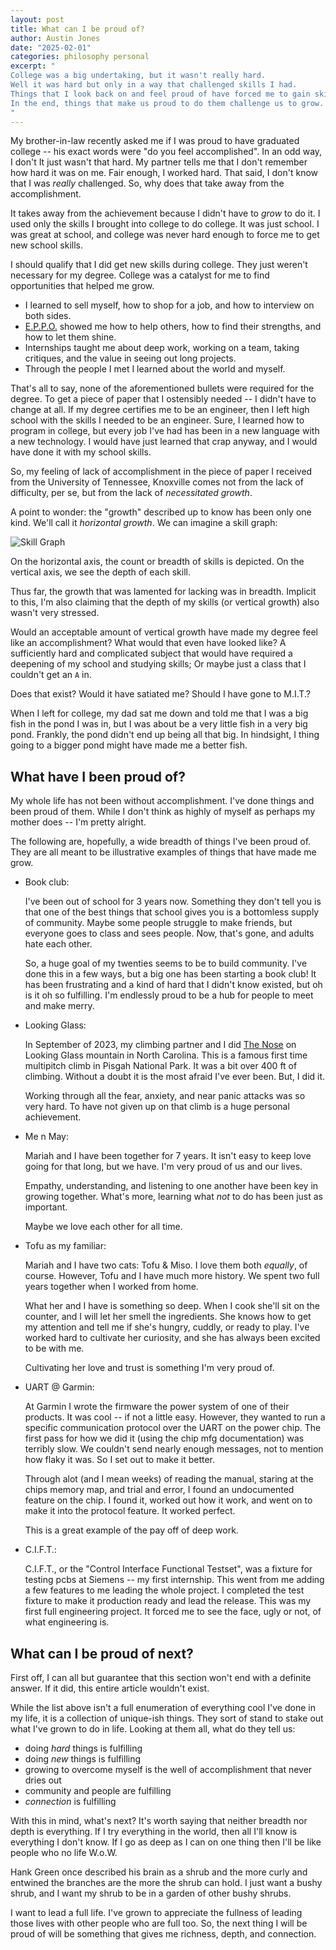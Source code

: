 ```yaml
---
layout: post
title: What can I be proud of?
author: Austin Jones
date: "2025-02-01"
categories: philosophy personal
excerpt: "
College was a big undertaking, but it wasn't really hard.
Well it was hard but only in a way that challenged skills I had.
Things that I look back on and feel proud of have forced me to gain skills or deepen ones I had.
In the end, things that make us proud to do them challenge us to grow.
"
---
```


My brother-in-law recently asked me if I was proud to have graduated college -- his exact words were "do you feel accomplished".
In an odd way, I don't
It just wasn't that hard.
My partner tells me that I don't remember how hard it was on me.
Fair enough, I worked hard.
That said, I don't know that I was _really_ challenged.
So, why does that take away from the accomplishment.

It takes away from the achievement because I didn't have to _grow_ to do it.
I used only the skills I brought into college to do college.
It was just school.
I was great at school, and college was never hard enough to force me to get new school skills.

I should qualify that I did get new skills during college.
They just weren't necessary for my degree.
College was a catalyst for me to find opportunities that helped me grow.

- I learned to sell myself, how to shop for a job, and how to interview on both sides.
- [E.P.P.O.](https://coop.utk.edu) showed me how to help others, how to find their strengths, and how to let them shine.
- Internships taught me about deep work, working on a team, taking critiques, and the value in seeing out long projects.
- Through the people I met I learned about the world and myself.

That's all to say, none of the aforementioned bullets were required for the degree.
To get a piece of paper that I ostensibly needed -- I didn't have to change at all.
If my degree certifies me to be an engineer, then I left high school with the skills I needed to be an engineer.
Sure, I learned how to program in college, but every job I've had has been in a new language with a new technology.
I would have just learned that crap anyway, and I would have done it with my school skills.

So, my feeling of lack of accomplishment in the piece of paper I received from the University of Tennessee, Knoxville comes not from the lack of difficulty, per se, but from the lack of _necessitated growth_.

A point to wonder: the "growth" described up to know has been only one kind.
We'll call it _horizontal growth_.
We can imagine a skill graph:

![Skill Graph](/assets/skill_graph.png)

On the horizontal axis, the count or breadth of skills is depicted.
On the vertical axis, we see the depth of each skill.

Thus far, the growth that was lamented for lacking was in breadth.
Implicit to this, I'm also claiming that the depth of my skills (or vertical growth) also wasn't very stressed.

Would an acceptable amount of vertical growth have made my degree feel like an accomplishment?
What would that even have looked like?
A sufficiently hard and complicated subject that would have required a deepening of my school and studying skills;
Or maybe just a class that I couldn't get an `A` in.

Does that exist?
Would it have satiated me?
Should I have gone to M.I.T.?

When I left for college, my dad sat me down and told me that I was a big fish in the pond I was in, but I was about be a very little fish in a very big pond.
Frankly, the pond didn't end up being all that big.
In hindsight, I thing going to a bigger pond might have made me a better fish.

## What have I been proud of?

My whole life has not been without accomplishment.
I've done things and been proud of them.
While I don't think as highly of myself as perhaps my mother does -- I'm pretty alright.

The following are, hopefully, a wide breadth of things I've been proud of.
They are all meant to be illustrative examples of things that have made me grow.

- Book club:

    I've been out of school for 3 years now.
    Something they don't tell you is that one of the best things that school gives you is a bottomless supply of community.
    Maybe some people struggle to make friends, but everyone goes to class and sees people.
    Now, that's gone, and adults hate each other.

    So, a huge goal of my twenties seems to be to build community.
    I've done this in a few ways, but a big one has been starting a book club!
    It has been frustrating and a kind of hard that I didn't know existed, but oh is it oh so fulfilling.
    I'm endlessly proud to be a hub for people to meet and make merry.

- Looking Glass:

    In September of 2023, my climbing partner and I did [The Nose](https://www.mountainproject.com/route/105874396/the-nose) on Looking Glass mountain in North Carolina.
    This is a famous first time multipitch climb in Pisgah National Park.
    It was a bit over 400 ft of climbing.
    Without a doubt it is the most afraid I've ever been.
    But, I did it.

    Working through all the fear, anxiety, and near panic attacks was so very hard.
    To have not given up on that climb is a huge personal achievement.

- Me n May:

    Mariah and I have been together for 7 years.
    It isn't easy to keep love going for that long, but we have.
    I'm very proud of us and our lives.

    Empathy, understanding, and listening to one another have been key in growing together.
    What's more, learning what _not_ to do has been just as important.

    Maybe we love each other for all time.

- Tofu as my familiar:

    Mariah and I have two cats: Tofu & Miso.
    I love them both _equally_, of course.
    However, Tofu and I have much more history.
    We spent two full years together when I worked from home.

    What her and I have is something so deep.
    When I cook she'll sit on the counter, and I will let her smell the ingredients.
    She knows how to get my attention and tell me if she's hungry, cuddly, or ready to play.
    I've worked hard to cultivate her curiosity, and she has always been excited to be with me.

    Cultivating her love and trust is something I'm very proud of.

- UART @ Garmin:

    At Garmin I wrote the firmware the power system of one of their products.
    It was cool -- if not a little easy.
    However, they wanted to run a specific communication protocol over the UART on the power chip.
    The first pass for how we did it (using the chip mfg documentation) was terribly slow.
    We couldn't send nearly enough messages, not to mention how flaky it was.
    So I set out to make it better.

    Through alot (and I mean weeks) of reading the manual, staring at the chips memory map, and trial and error, I found an undocumented feature on the chip.
    I found it, worked out how it work, and went on to make it into the protocol feature.
    It worked perfect.

    This is a great example of the pay off of deep work.

- C.I.F.T.:

    C.I.F.T., or the "Control Interface Functional Testset", was a fixture for testing pcbs at Siemens -- my first internship.
    This went from me adding a few features to me leading the whole project.
    I completed the test fixture to make it production ready and lead the release.
    This was my first full engineering project.
    It forced me to see the face, ugly or not, of what engineering is.

## What can I be proud of next?

First off, I can all but guarantee that this section won't end with a definite answer.
If it did, this entire article wouldn't exist.

While the list above isn't a full enumeration of everything cool I've done in my life, it is a collection of unique-ish things.
They sort of stand to stake out what I've grown to do in life.
Looking at them all, what do they tell us:

- doing _hard_ things is fulfilling
- doing _new_ things is fulfilling
- growing to overcome myself is the well of accomplishment that never dries out
- community and people are fulfilling
- _connection_ is fulfilling

With this in mind, what's next?
It's worth saying that neither breadth nor depth is everything.
If I try everything in the world, then all I'll know is everything I don't know.
If I go as deep as I can on one thing then I'll be like people who no life W.o.W.

Hank Green once described his brain as a shrub and the more curly and entwined the branches are the more the shrub can hold.
I just want a bushy shrub, and I want my shrub to be in a garden of other bushy shrubs.

I want to lead a full life.
I've grown to appreciate the fullness of leading those lives with other people who are full too.
So, the next thing I will be proud of will be something that gives me richness, depth, and connection.

